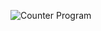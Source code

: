 
![Counter Program](https://github.com/user-attachments/assets/34de7415-b7d5-4b21-9c68-91002d66271c)
